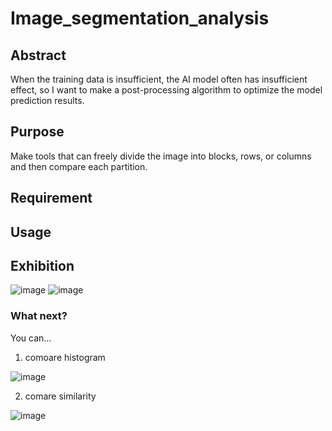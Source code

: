 # Image_segmentation_analysis

## Abstract
When the training data is insufficient, the AI model often has insufficient effect, so I want to make a post-processing algorithm to optimize the model prediction results.
## Purpose
Make tools that can freely divide the image into blocks, rows, or columns and then compare each partition.
## Requirement

## Usage

## Exhibition
![image](https://user-images.githubusercontent.com/56544982/143668338-29ed4278-5fd5-4b29-8f61-d69e12f92763.png)
![image](https://user-images.githubusercontent.com/56544982/143668344-a06bc8b5-4f39-45aa-b65a-8ed53243cd75.png)
### What next?
You can...
1. comoare histogram

![image](https://user-images.githubusercontent.com/56544982/143668383-38367311-e909-4053-9e25-68c34882bed3.png)

2. comare similarity

![image](https://user-images.githubusercontent.com/56544982/143668371-53b4895f-fa0d-4bf3-a19c-9d8490b02316.png)


